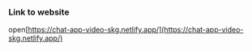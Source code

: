### Link to website
open[https://chat-app-video-skg.netlify.app/](https://chat-app-video-skg.netlify.app/)
